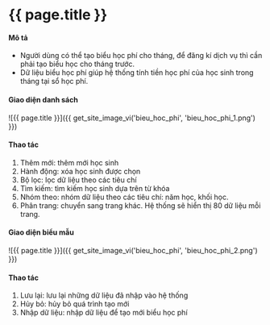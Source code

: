 # {{ page.title }}


#### Mô tả
- Người dùng có thể tạo biểu học phí cho tháng, để đăng kí dịch vụ thì cần phải tạo biểu học cho tháng trước.
- Dữ liệu biểu học phí giúp hệ thống tính tiền học phí của học sinh trong tháng tại sổ học phí.



#### Giao diện danh sách
![{{ page.title }}]({{ get_site_image_vi('bieu_hoc_phi', 'bieu_hoc_phi_1.png') }})
#### Thao tác
1. Thêm mới: thêm mới học sinh
2. Hành động: xóa học sinh được chọn
3. Bộ lọc: lọc dữ liệu theo các tiêu chí
4. Tìm kiếm: tìm kiếm học sinh dựa trên từ khóa
5. Nhóm theo: nhóm dữ liệu theo các tiêu chí: năm học, khối học.
6. Phân trang: chuyển sang trang khác. Hệ thống sẽ hiển thị 80 dữ liệu mỗi trang.







#### Giao diện biểu mẫu
![{{ page.title }}]({{ get_site_image_vi('bieu_hoc_phi', 'bieu_hoc_phi_2.png') }})
#### Thao tác
1. Lưu lại: lưu lại những dữ liệu đã nhập vào hệ thống
2. Hủy bỏ: hủy bỏ quá trình tạo mới
3. Nhập dữ liệu: nhập dữ liệu để tạo mới biểu học phí 
















